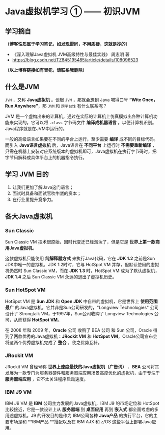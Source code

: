 # Java虚拟机学习 ① —— 初识JVM

## 学习摘自

**（博客性质属于学习笔记，如发现雷同，不用质疑，这就是抄的）**

* 《深入理解Java虚拟机  JVM高级特性与最佳实践》  周志明 著
* https://blog.csdn.net/TZ845195485/article/details/108096523

**（以上博客链接如有冒犯，请联系我删除）**



## 什么是JVM

`JVM` ，又称 **Java虚拟机** 。谈起 `JVM` ，那就会想到 Java 喊得口号 **“Wite Once，Run Anywhere”**，那 `JVM` 和 `跨平台性` 有什么联系呢？

JVM 是一个虚构出来的计算机，通过在实际的计算机上仿真模拟出各种计算机功能来实现的。它可以将 `.class` 字节码文件 **编译成机器语言** ，以便计算机识别。Java程序就是在JVM中运行的。

一般的高级语言如果要在不同的平台上运行，至少需要 **编译** 成不同的目标代码。而引入 **Java语言虚拟机** 后，Java语言在 **不同平台** 上运行时 **不需要重新编译** ，只需在机器上安装对应系统版本的虚拟机即可，Java虚拟机在执行字节码时，把字节码解释成具体平台上的机器指令执行。



## 学习 JVM 目的

1. 让我们更加了解Java这门语言；
2. 面试时具备和面试官吹牛🈲的资本；
3. 在行业里提升竞争力。



## 各大Java虚拟机

### Sun Classic

Sun Classic VM 技术很原始，因时代变迁已经淘汰了，但是它是 **世界上第一款商用Java虚拟机**。

这款虚拟机只能使用 **纯解释器方式** 来执行Java代码，它在 **JDK 1.2**  之前是Sun JDK中唯一的虚拟机，JDK 1.2时时，它与 HotSpot VM 并存，但默认使用的虚拟机仍然时 Sun Classic VM，而在 **JDK 1.3** 时，HotSpot VM 成为了默认虚拟机，**JDK 1.4** 之后 Sun Classic VM 永远的退出了虚拟机历史。



### Sun HotSpot VM

HotSpot VM 是 **Sun JDK** 和 **Open JDK** 中自带的虚拟机，它是世界上 **使用范围最广** 的Java虚拟机。它并非是Sun公司研发的，"Longview Technologies" 公司设计了 Strongtalk VM，于1997年，Sun公司收购了 Longview Technologies 公司，从而获得 **HotSpot VM**。

在 2008 年和 2009 年，**Oracle** 公司 收购了 BEA 公司 和 Sun 公司，Oracle 得到了两款优秀的Java虚拟机：**JRockit VM** 和 **HotSpot VM**，Oracle公司宣布会将这两个优秀虚拟机完成了 **整合** ，使之优势互补。



### JRockit VM

JRockit VM 曾经号称 **世界上速度最快的Java虚拟机（广告词）** ，**BEA** 公司将其发展为一款专门为服务器硬件和服务器端应用场景高度优化的虚拟机，由于专注于 **服务器端应用** ，它不太关注程序启动速度。



### IBM J9 VM

IBM J9 VM 是 **IBM** 公司主力发展的Java虚拟机，IBM J9 的市场定位和 HotSpot 比较接近，它是一款设计上从 **服务器端** 到 **桌面应用** 再到 **嵌入式** 都全面考虑的多用途虚拟机。J9 的开发目的是作为 IBM公司各种 **Java产品** 的执行平台，它的主要市场是和 **IBM产品 **搭配以及在 IBM AJX 和 z/OS 这些平台上部署Java应用。


